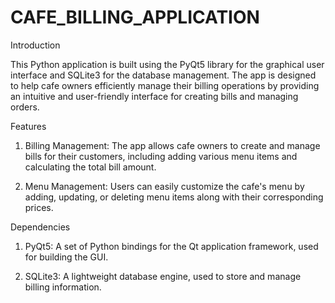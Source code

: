 # CAFE_BILLING_APPLICATION

Introduction

This Python application is built using the PyQt5 library for the graphical user interface and SQLite3 for the database management. The app is designed to help cafe owners efficiently manage their billing operations by providing an intuitive and user-friendly interface for creating bills and managing orders.

Features

1. Billing Management: The app allows cafe owners to create and manage bills for their customers, including adding various menu items and calculating the total bill amount.

2. Menu Management: Users can easily customize the cafe's menu by adding, updating, or deleting menu items along with their corresponding prices.

Dependencies

1. PyQt5: A set of Python bindings for the Qt application framework, used for building the GUI.

2. SQLite3: A lightweight database engine, used to store and manage billing information.
